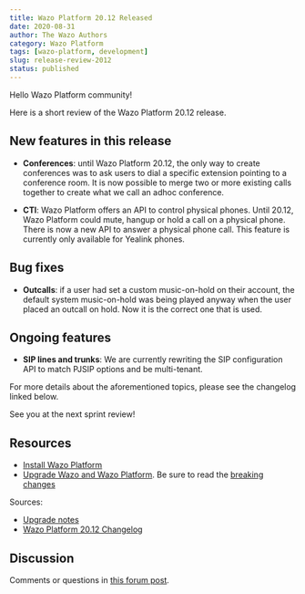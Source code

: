```yaml
---
title: Wazo Platform 20.12 Released
date: 2020-08-31
author: The Wazo Authors
category: Wazo Platform
tags: [wazo-platform, development]
slug: release-review-2012
status: published
---
```


Hello Wazo Platform community!

Here is a short review of the Wazo Platform 20.12 release.

## New features in this release

- **Conferences**: until Wazo Platform 20.12, the only way to create conferences was to ask users to dial a specific extension pointing to a conference room. It is now possible to merge two or more existing calls together to create what we call an adhoc conference.

- **CTI**: Wazo Platform offers an API to control physical phones. Until 20.12, Wazo Platform could mute, hangup or hold a call on a physical phone. There is now a new API to answer a physical phone call. This feature is currently only available for Yealink phones.

## Bug fixes

- **Outcalls**: if a user had set a custom music-on-hold on their account, the default system music-on-hold was being played anyway when the user placed an outcall on hold. Now it is the correct one that is used.

## Ongoing features

- **SIP lines and trunks**: We are currently rewriting the SIP configuration API to match PJSIP options and be multi-tenant.

For more details about the aforementioned topics, please see the changelog linked below.

See you at the next sprint review!

## Resources

- [Install Wazo Platform](/use-cases)
- [Upgrade Wazo and Wazo Platform](/uc-doc/upgrade/). Be sure to read the [breaking changes](/uc-doc/upgrade/upgrade_notes#20-12)

Sources:

- [Upgrade notes](/uc-doc/upgrade/upgrade_notes#20-12)
- [Wazo Platform 20.12 Changelog](https://wazo-dev.atlassian.net/issues/?jql=project%3DWAZO%20AND%20fixVersion%3D20.12)

## Discussion

Comments or questions in [this forum post](https://wazo-platform.discourse.group/t/blog-wazo-platform-20-12-released).
